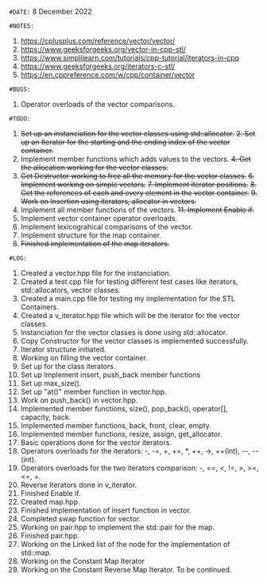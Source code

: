 `#DATE:` 8 December 2022

`#NOTES:`

1. https://cplusplus.com/reference/vector/vector/
2. https://www.geeksforgeeks.org/vector-in-cpp-stl/
3. https://www.simplilearn.com/tutorials/cpp-tutorial/iterators-in-cpp
4. https://www.geeksforgeeks.org/iterators-c-stl/
5. https://en.cppreference.com/w/cpp/container/vector

`#BUGS:`

1. Operator overloads of the vector comparisons.

`#TODO:`

1. ~~Set up an instanciation for the vector classes using std::allocator.~~
   ~~2. Set up an Iterator for the starting and the ending index of the vector container.~~
2. Implement member functions which adds values to the vectors.
   ~~4. Get the allocation working for the vector classes.~~
3. ~~Get Destructor working to free all the memory for the vector classes.~~
   ~~6. Implement working on simple vectors.~~
   ~~7. Implement iterator positions.~~
   ~~8. Get the references of each and every element in the vector container.~~
   ~~9. Work on Insertion using iterators, allocator in vectors.~~
4. Implement all member functions of the vectors.
   ~~11. Implement Enable if.~~
5. Implement vector container operator overloads.
6. Implement lexicograhical comparisons of the vector.
7. Implement structure for the map container.
8. ~~Finished implementation of the map iterators.~~


`#LOG:`

1. Created a vector.hpp file for the instanciation.
2. Created a test.cpp file for testing different test cases like iterators, std::allocators, vector classes.
3. Created a main.cpp file for testing my implementation for the STL Containers.
4. Created a v_iterator.hpp file which will be the iterator for the vector classes.
5. Instanciation for the vector classes is done using std::allocator.
6. Copy Constructor for the vector classes is implemented successfully.
7. Iterator structure initiated.
8. Working on filling the vector container.
9. Set up for the class iterators.
10. Set up Implement insert, push_back member functions
11. Set up max_size().
12. Set up "at()" member function in vector.hpp.
13. Work on push_back() in vector.hpp.
14. Implemented member functions, size(), pop_back(), operator[], capacity, back.
15. Implemented member functions, back, front, clear, empty.
16. Implemented member functions, resize, assign, get_allocator.
17. Basic operations done for the vector iterators.
18. Operators overloads for the iterators: -, -=, +, +=, \*, ++, ->, ++(int), --, --(int).
19. Operators overloads for the two iterators comparison: -, ==, <, !=, >, >=, <=, +.
20. Reverse Iterators done in v_iterator.
21. Finished Enable if.
22. Created map.hpp.
23. Finished implementation of insert function in vector.
24. Completed swap function for vector.
25. Working on pair.hpp to implement the std::pair for the map.
26. Finished pair.hpp.
27. Working on the Linked list of the node for the implementation of std::map.
28. Working on the Constant Map Iterator
29. Working on the Constant Reverse Map Iterator. To be continued.
